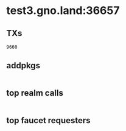 # test3.gno.land:36657

## TXs
```
9660
```

## addpkgs
```
```

## top realm calls
```
```

## top faucet requesters
```
```

